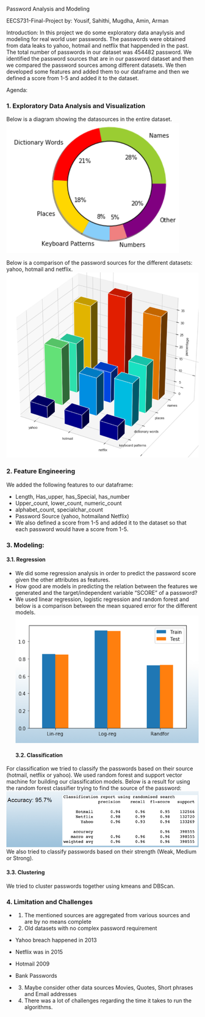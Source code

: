 Password Analysis and Modeling

EECS731-Final-Project by: Yousif, Sahithi, Mugdha, Amin, Arman

Introduction:
In this project we do some exploratory data anaylysis and modeling for real world user passwords. The passwords were obtained from data leaks to yahoo, hotmail and netflix that happended in the past. The total number of passwords in our dataset was 454482 password. We identified the password sources that are in our password dataset and then we compared the password sources among different datasets. We then developed some features and added them to our dataframe and then we defined a score from 1-5 and added it to the dataset.

Agenda:

### 1. Exploratory Data Analysis and Visualization
Below is a diagram showing the datasources in the entire dataset.
![Password_Sources](Pics/all.PNG)

Below is a comparison of the password sources for the different datasets: yahoo, hotmail and netflix.
![Comparison_Password_Sources](Pics/comparison.PNG)

### 2. Feature Engineering
We added the following features to our dataframe:
* Length, Has_upper, has_Special, has_number
* Upper_count, lower_count, numeric_count
* alphabet_count, specialchar_count
* Password Source (yahoo, hotmailand Netflix)
* We also defined a score from 1-5 and added it to the dataset so that each password would have a score from 1-5.
### 3. Modeling:

#### 3.1. Regression
 * We did some regression analysis in order to predict the password score given the other attributes as features.
* How good are models in predicting the relation between the features we generated and the target/independent variable “SCORE” of a password?
* We used linear regression, logistic regression and random forest and below is a comparison between the mean squared error for the different models.
![Model_Comparison](Pics/regress.PNG)
  #### 3.2. Classification
For classification we tried to classify the passwords based on their source (hotmail, netflix or yahoo). We used random forest and support vector machine for building our classification models. 
Below is a result for using the random forest classifier trying to find the source of the password:
![Random_Forest](Pics/random.PNG)
We also tried to classify passwords based on their strength (Weak, Medium or Strong).

  #### 3.3. Clustering
  We tried to cluster passwords together using kmeans and DBScan. 

### 4. Limitation and Challenges
* 1. The mentioned sources are aggregated from various sources and are by no means complete

* 2. Old datasets with no complex password requirement
* Yahoo breach happened in 2013
* Netflix was in 2015
* Hotmail 2009
* Bank Passwords

* 3. Maybe consider other data sources
Movies, Quotes, Short phrases and Email addresses
 * 4. There was a lot of challenges regarding the time it takes to run the algorithms. 


